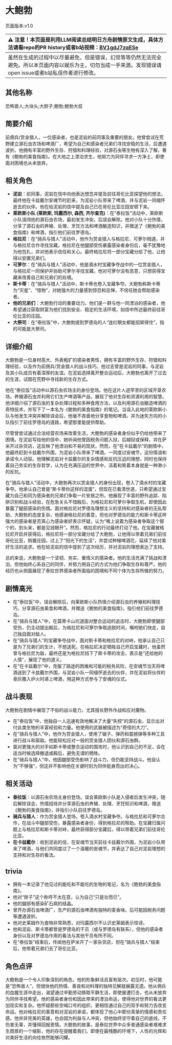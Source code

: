 # 大鲍勃
页面版本:v1.0
 

| :warning: 注意！本页面是利用LLM阅读总结明日方舟剧情原文生成，具体方法请看repo的PR history或者b站视频：[BV1gdJ7zqESe](https://www.bilibili.com/video/BV1gdJ7zqESe/)         |
|:----------------------------|
| 虽然在生成的过程中以尽量避免，但是错误，幻觉等等仍然无法完全避免。所以本页面内容以娱乐为主，切勿当成一手来源。发现错误请open issue或者b站私信作者进行修改。|



## 其他名称
恐怖兽人;大块头;大胖子;鲍勃;鲍勃大叔
## 简要介绍
前佣兵/赏金猎人，一位感染者，也是泥岩的前同事及重要的朋友。他曾尝试在荒野建立源石虫农场和啤酒厂，希望为自己和感染者兄弟们寻找安稳的生活，后遭遇波折。他拥有丰富的野外生存、狩猎和料理经验，对源石虫等生物有深入了解，著有《鲍勃的美食指南》。在大地之上漂泊求生，他努力为同伴寻求一方净土，即使面对困境也从未放弃。
## 相关角色
-   **泥岩**：前同事，泥岩在信中向他表达想念并提及前往哥伦比亚探望他的想法，最终他在卡兹戴尔安魂节时赶来，为泥岩小队带来了啤酒，并与泥岩一同缅怀逝去的伙伴。他在给泥岩的信中提及自己已在哥伦比亚庄园安顿下来。
-   **莱欧斯小队 (莱欧斯, 玛露西尔, 森西, 齐尔查克)**：在“泰拉饭”活动中，莱欧斯小队误闯他的源石虫农场，最初发生冲突，后误会解除。他对小队十分热情，分享了源石虫的养殖、处理、烹饪方法和啤酒酿造知识，并赠送了《鲍勃的美食指南》和啤酒，指引他们前往罗德岛。
-   **格拉尼**：在“骑兵与猎人”活动中，他作为赏金猎人与格拉尼、可萝尔相遇，并与格拉尼合作寻找宝藏。格拉尼在他腿部受伤暴露感染者身份后，毫不犹豫地为他包扎，并对他表示信任和关心。最终格拉尼将一部分宝藏分给了他，让他得以安置兄弟们。
-   **可萝尔**：在“骑兵与猎人”活动中，他是滴水村宝藏争夺战中的一位赏金猎人，与格拉尼一同保护并协助可萝尔寻找宝藏。他对可萝尔没有恶意，只想获得宝藏来改善自己和兄弟们的处境。
-   **斯卡蒂**：在“骑兵与猎人”活动中，斯卡蒂也卷入宝藏争夺。大鲍勃称斯卡蒂为“灾星”、“怪物”，对她强大的力量感到惊恐和忌惮，不信任她会帮助感染者。
-   **他的兄弟们**：大鲍勃行动的重要动力。他们是一群与他一同漂泊的感染者，他希望通过获取财富为他们找到安全、稳定的生活环境，如信中所述最终前往哥伦比亚的庄园。
-   **大祭司**：在“泰拉饭”中，大鲍勃提到罗德岛的人“连红眼女都能招架得住”，指的可能是大祭司。
## 详细介绍
大鲍勃是一位身材高大、外表粗犷的感染者男性，拥有丰富的野外生存、狩猎和料理经验，以及作为前佣兵/赏金猎人的战斗技巧。他过去曾是泥岩的同事，与泥岩及其小队成员有着深厚的友谊。在泥岩选择离开整合运动后，大鲍勃也离开了过去的生涯，试图在荒野中寻找新的生存方式。

他在“泰拉饭”活动中以源石虫农场主的身份登场。他在这片人迹罕至的区域开垦农场，养殖源石虫并利用它们生产啤酒等产品，展现了他对生存和资源利用的智慧。他详细介绍了源石虫的复杂处理过程和多种食用方法，以及利用源石虫酿造啤酒的奇特技术，并写下了一本名为《鲍勃的美食指南》的笔记。当误入此地的莱欧斯小队与他发生冲突并解除误会后，他毫不吝啬地分享食物和啤酒，并为迷失方向的小队指引了前往罗德岛的道路，希望那里能提供帮助。

尽管曾尝试通过合法经营农场来改善生活，大鲍勃的感染者身份似乎仍给他带来了困境。在泥岩写给他的信中，她听闻他曾因税务问题入狱，后越狱或保释，并在萨米开过杂货店，这反映了他漂泊和不易的现状。然而，在“在卡兹戴尔”的剧情中，他最终赶到卡兹戴尔外围，为泥岩小队带来了啤酒，一同度过安魂节，这份情谊和承诺令人动容。他理解泥岩对卡兹戴尔的复杂情感和反抗压迫的理想，同时也保持着自己务实的生存哲学，认为在充满压迫的世界中，活着和笑着本身就是一种渺小的反抗。

在“骑兵与猎人”活动中，大鲍勃再次以赏金猎人的身份出现，卷入了滴水村的宝藏争夺。他承认自己曾是“斯卡蒂你这样的混蛋”，但现在已看清世道，只希望通过宝藏为自己和同为感染者的兄弟们争取一片安居之所。他展现了丰富的野外追踪、陷阱识别和战斗经验，在危急关头不惜殿后，为格拉尼和可萝尔争取生机，即使因此暴露了腿部感染的伤情。面对格拉尼对罗德岛理想主义的坚持和对感染者的无私帮助，大鲍勃的态度复杂，他感谢格拉尼的善意，但也对罗德岛的能力和斯卡蒂这样强大的感染者是否真心为感染者好表示怀疑，认为“嘴上说着为感染者争取这个那个的，到头来，都是见钱眼开”。然而，格拉尼的行动最终打动了他。在宝藏被格拉尼开启并获得后，格拉尼将一部分宝藏分给了大鲍勃，让他得以带着兄弟们前往哥伦比亚，购置庄园，过上了“阳光下的生活”，并尝试种植啤酒花，延续了他对美好生活的追求。他在给泥岩的信中提到了这次经历，并对泥岩的理想表达了支持。

总的来说，大鲍勃是一个坚韧、务实、重情义的感染者。他的生活充满了挑战和漂泊，但他始终心系自己的同伴，并努力用自己的方式为他们争取生存和尊严。他的经历也从侧面展现了泰拉世界感染者所面临的困境和不同个体为生存所做的努力。
## 剧情高光
- 在“泰拉饭”中，误会解除后，向莱欧斯小队热情介绍源石虫的养殖和料理技巧，分享源石虫美食和啤酒，并赠送《鲍勃的美食指南》，指引他们前往罗德岛。
- 在“骑兵与猎人”中，在莫蒂卡山坑道面对整合运动的追击时，大鲍勃即使腿部受伤，仍主动提出殿后，为格拉尼和可萝尔争取逃脱时间，嘱咐她们快走，自己独自面对敌人。
- 在“骑兵与猎人”的宝藏争夺战中，面对斯卡蒂和格拉尼的对峙，他承认自己只是为了兄弟们的生计，不想送死。在格拉尼决定牺牲自己开启宝藏时，他虽然曾与格拉尼为敌，最终还是为格拉尼挡下了斯卡蒂的攻击，表示是“还给她的人情”，展现了他的道义。
- 在“在卡兹戴尔”中，克服了路途的困难和可能的税务风险，在安魂节当天将啤酒送到了卡兹戴尔外围，与泥岩小队一同缅怀逝去的伙伴，并在泥岩将伙伴的骨灰撒入炉火时递上啤酒，用这种方式参与了安魂的仪式。
## 战斗表现
大鲍勃在剧情中展现了不俗的战斗能力，尤其擅长野外作战和应对魔物。
- 在“泰拉饭”中，他独自一人迅速有效地解决了大量“失控”的源石虫，显示出对付此类生物的丰富经验和力量。他使用的武器被描述为“奇怪的大刀”。
- 在“骑兵与猎人”中，他作为赏金猎人，使用了锯子、弹药和震撼弹等多种工具进行战斗和驱敌。他能轻松应对一般的赏金猎人团伙和源石虫群。
- 面对更强大的对手如斯卡蒂或整合运动的围攻时，他认识到自己的不足，会在适当时候选择撤退或殿后，避免无谓的牺牲。
- 在“骑兵与猎人”中，他因腿部受伤影响了战斗力，但仍能坚持战斗。他自认为“不够强”，但这并不影响他在关键时刻为同伴挺身而出的决心。
## 相关活动
-   **泰拉饭**：以源石虫农场主身份登场。误会莱欧斯小队是入侵者后发生冲突，随后解除误会，热情招待并分享源石虫的养殖、处理、烹饪知识和啤酒，赠送《鲍勃的美食指南》，并指引小队前往罗德岛。
-   **骑兵与猎人**：作为赏金猎人登场，卷入滴水村宝藏争夺。与格拉尼和可萝尔合作，在战斗中腿部受伤，暴露感染者身份，得到格拉尼的帮助。在宝藏归属问题上与格拉尼和斯卡蒂对峙，最终获得部分宝藏后，得以带着兄弟们前往哥伦比亚。
-   **在卡兹戴尔**：收到泥岩的信，在安魂节当天前往卡兹戴尔外围，为泥岩小队带来了啤酒，与他们共同度过了一个温暖的安魂节，并表达了自己对泥岩理想的支持和对生存的看法。
## trivia
- 拥有一本记录了他见过的能吃和不能吃的生物的笔记，名为《鲍勃的美食指南》。
- 他对“胖子”这个称呼不太在意，认为自己“只是壮而已”。
- 他的腿部有感染矿石病的结晶。
- 曾开办源石虫啤酒厂，生产的源石虫啤酒有独特的麦香味。后可能因税务问题等遭遇波折。
- 他对史莱姆作为食物非常熟悉，对玛露西尔不认识史莱姆表示惊讶。
- 他和泥岩、斯卡蒂都曾是罗德岛的干员（或与罗德岛有联系），但他的感染者身份以及对罗德岛作用的看法与其他干员有所不同。
- 在“泰拉饭”结束后，传闻他在萨米开了一家杂货店，但在“骑兵与猎人”结束后，他带着兄弟们去了哥伦比亚。
## 角色点评
大鲍勃是一个令人印象深刻的角色，他的形象鲜活且富有层次。初见时，他可能是“恐怖兽人”，但很快他的热情、善良和对料理的独特见解就展露无遗。他从佣兵的血腥生涯中走出，渴望通过辛勤劳动换取平静生活，即使屡遭打击，也从未放弃为同伴寻找希望。他的感染者身份和因此带来的漂泊命运，使得他对世界的看法更加现实和复杂。他怀疑那些空喊口号的组织，更相信通过自己的双手和努力去改变命运。他对格拉尼的善意和对泥岩的承诺，都体现了他心中那份真挚的情感和责任感。他并非完美的英雄，也会因为利益与人冲突，但他始终坚守着自己的底线，不伤害无辜，并懂得回报恩情。大鲍勃的故事，是泰拉世界中众多普通感染者艰难求生图景的一个缩影，他的存在提醒着我们，即使在最残酷的环境下，人性的光辉和对美好生活的向往依然能够闪耀。
